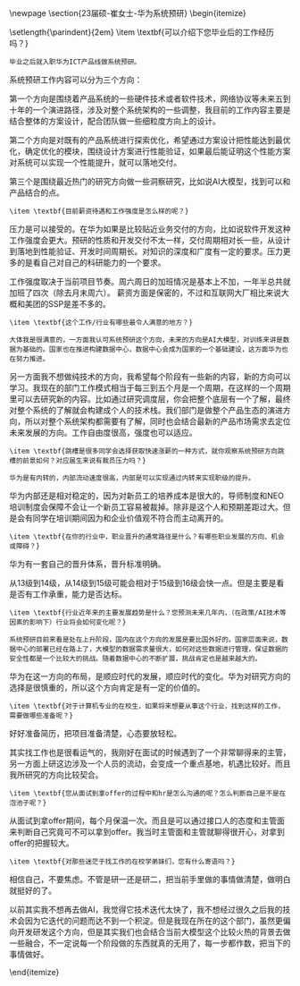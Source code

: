 \newpage
\section{23届硕-崔女士-华为系统预研}
\begin{itemize}

\setlength{\parindent}{2em} 
    \item \textbf{可以介绍下您毕业后的工作经历吗？}

    毕业之后就入职华为ICT产品线做系统预研。
    
系统预研工作内容可以分为三个方向：

第一个方向是围绕着产品系统的一些硬件技术或者软件技术，网络协议等未来五到十年的一个演进路径，涉及对整个系统架构的一些调整，我目前的工作内容主要是结合整体的方案设计，配合团队做一些细粒度方向上的设计。

第二个方向是对既有的产品系统进行探索优化，希望通过方案设计把性能达到最优化，确定优化的模块，围绕设计方案进行性能验证，如果最后能证明这个性能方案对系统可以实现一个性能提升，就可以落地交付。

第三个是围绕最近热门的研究方向做一些洞察研究，比如说AI大模型，找到可以和产品结合的点。

    \item \textbf{目前薪资待遇和工作强度是怎么样的呢？}

压力是可以接受的。在华为如果是比较贴近业务交付的方向，比如说软件开发这种工作强度会更大。预研的性质和开发交付不太一样，交付周期相对长一些，从设计到落地到性能验证、开发时间周期长。对知识的深度和广度有一定的要求。压力更多的是看自己对自己的科研能力的一个要求。

工作强度取决于当前项目节奏。周六周日的加班情况是基本上不加，一年半总共就加班了四次（除去月末周六）。
薪资方面是保密的，不过和互联网大厂相比来说大概和美团的SSP是差不多的。


    \item \textbf{这个工作/行业有哪些最令人满意的地方？}

    大体我是很满意的，一方面我认可系统预研这个方向，未来的方向是AI大模型，对训练来讲是数据为基础的。国家也在推进构建数据中心，数据中心会成为国家的一个基础建设，这方面华为也在努力推进。
    
另一方面我不想做纯技术的方向，我希望每个阶段有一些新的内容，新的方向可以学习。我现在的部门工作模式相当于每三到五个月是一个周期，在这样的一个周期里可以去研究新的内容。比如通过研究调度层，你会把整个底层有一个了解，最终对整个系统的了解就会构建成个人的技术栈。我们部门是做整个产品生态的演进方向，所以对整个系统架构都需要有了解，同时也会结合最新的产品市场需求去定位未来发展的方向。工作自由度很高，强度也可以适应。
  
    \item \textbf{跳槽是很多同学会选择获取快速涨薪的一种方式，就你观察系统预研方向跳槽的前景如何？对应届生来说有裁员压力吗？}

    华为是有内转的，内部流动速度很高，内部是可以实现通过内转来实现职级的提升。

华为内部还是相对稳定的，因为对新员工的培养成本是很大的，导师制度和NEO培训制度会保障不会让一个新员工容易被裁掉。除非是这个人和预期差距过大。但是会有同学在培训期间因为和企业价值观不符合而主动离开的。

    
    \item \textbf{在你的行业中，职业晋升的通常路径是什么？有哪些职业发展的方向、机会或障碍？}

华为有一套自己的晋升体系，晋升标准明确。

从13级到14级，从14级到15级可能会相对于15级到16级会快一点。但是主要是看是否有工作承重，能力是否达标。


    \item \textbf{行业近年来的主要发展趋势是什么？您预测未来几年内，（在政策/AI技术等因素的影响下）行业将会如何变化呢？}

    系统预研目前来看是处在上升阶段，国内在这个方向的发展是要比国外好的。国家层面来说，数据中心的部署已经在路上了，大模型的数据需求量很大，如何对这些数据进行管理，保证数据的安全性都是一个比较大的挑战。随着数据中心的不断扩展，挑战肯定也是越来越大的。

华为在这一方向的布局，是顺应时代的发展，顺应时代的变化。华为对研究方向的选择是很慎重的，所以这个方向肯定是有一定的价值的。

    \item \textbf{对于计算机专业的在校生，如果将来想要从事这个行业，找到这样的工作，需要做哪些准备呢？}

好好准备简历，把项目准备清楚，心态要放轻松。

其实找工作也是很看运气的，我刚好在面试的时候遇到了一个非常聊得来的主管，另一方面上研这边涉及一个人员的流动，会变成一个重点基地，机遇比较好。而且我所研究的方向比较契合。

    \item \textbf{您从面试到拿offer的过程中和hr是怎么沟通的呢？怎么判断自己是不是在泡池子呢？}

从面试到拿offer期间，每个月保温一次。而且是可以通过接口人的态度和主管面来判断自己究竟可不可以拿到offer。我当时主管面和主管就聊得很开心，对拿到offer的把握较大。

    \item \textbf{对那些迷茫于找工作的在校学弟妹们，您有什么寄语吗？}

相信自己，不要焦虑。不管是研一还是研二，把当前手里做的事情做清楚，做明白就挺好的了。

以前其实我不想再去做AI，我觉得它技术迭代太快了，我不想经过很久之后我的技术会因为它迭代的问题而达不到一个积淀。但是我现在所在的这个部门，虽然更偏向开发研发这个方向，但是其实我们也会结合当前大模型这个比较火热的背景去做一些融合，不一定说每一个阶段做的东西就真的无用了，每一步都作数，把当下的事情做好。

\end{itemize}
